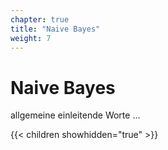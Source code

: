 ```yaml
---
chapter: true
title: "Naive Bayes"
weight: 7
---
```



# Naive Bayes

allgemeine einleitende Worte ...


{{< children showhidden="true" >}}
